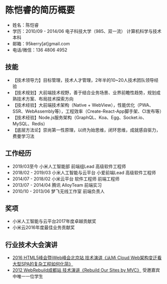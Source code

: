 # 陈恺睿的简历概要

* 姓名：陈恺睿
* 学历：2010/09 - 2014/06 电子科技大学（985、双一流） 计算机科学与技术 本科
* 邮箱：95kerry[at]gmail.com
* 电话/微信：136 4806 4952

## 技能

* 【技术领导力】目标管理，技术人才管理，2年半的10~20人技术团队领导经验
* 【技术规划】大前端技术视野，善于结合业务场景、业界前瞻性趋势，规划成熟技术方案、布局技术探索方向
* 【技术经验】大前端技术架构（Native + WebView），性能优化（PWA、SSR、WebAssembly等），工程效率（Create-React-App脚手架、CI发布等）
* 【技术经验】Node.js服务架构（GraphQL、Koa、Egg、Socket.io、MySQL、Redis）
* 【底层方法论】崇尚第一性原理，以终为始思维，闭环思维，成就感自驱力，费曼学习法

## 工作经历

* 2019/03至今 小米人工智能部 前端组Lead 高级软件工程师 
* 2018/02 - 2019/03 小米人工智能与云平台 小爱前端Lead 高级软件工程师
* 2014/07 - 2018/02 小米云平台 软件工程师 前端工程师
* 2013/07 - 2014/04 腾讯 AlloyTeam 前端实习
* 2010/10 - 2013/06 梦飞无线工作室 前端负责人

## 奖项

* 小米人工智能与云平台2017年度卓越贡献奖
* 小米云2016年度最佳业务贡献奖

## 行业技术大会演讲

* [2016 HTML5峰会暨iWeb峰会北京站 技术演讲《从Mi Cloud Web架构变迁看大型SPA的复杂工程如何化简》](https://www.huodongxing.com/event/3344394413500)
* [2012 WebRebuild成都站 技术演讲《Rebuild Our Sites by MVC》](http://webrebuild.org/2012/chengdu/)  受邀嘉宾中唯一一位学生

